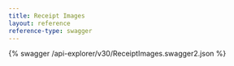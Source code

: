 ```yaml
---
title: Receipt Images
layout: reference
reference-type: swagger
---
```




{% swagger /api-explorer/v30/ReceiptImages.swagger2.json %}

